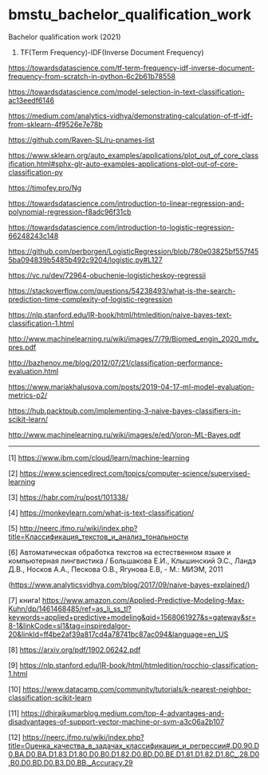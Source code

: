 # bmstu_bachelor_qualification_work
Bachelor qualification work (2021)

1) TF(Term Frequency)-IDF(Inverse Document Frequency)
  
  https://towardsdatascience.com/tf-term-frequency-idf-inverse-document-frequency-from-scratch-in-python-6c2b61b78558
  
  https://towardsdatascience.com/model-selection-in-text-classification-ac13eedf6146
  
  https://medium.com/analytics-vidhya/demonstrating-calculation-of-tf-idf-from-sklearn-4f9526e7e78b
  
  https://github.com/Raven-SL/ru-pnames-list
  
  https://www.sklearn.org/auto_examples/applications/plot_out_of_core_classification.html#sphx-glr-auto-examples-applications-plot-out-of-core-classification-py
  
  https://timofey.pro/Ng
  
  https://towardsdatascience.com/introduction-to-linear-regression-and-polynomial-regression-f8adc96f31cb
  
  https://towardsdatascience.com/introduction-to-logistic-regression-66248243c148
  
  https://github.com/perborgen/LogisticRegression/blob/780e03825bf557f455ba094839b5485b492c9204/logistic.py#L127
  
  https://vc.ru/dev/72964-obuchenie-logisticheskoy-regressii
  
  https://stackoverflow.com/questions/54238493/what-is-the-search-prediction-time-complexity-of-logistic-regression
  
  https://nlp.stanford.edu/IR-book/html/htmledition/naive-bayes-text-classification-1.html
  
  http://www.machinelearning.ru/wiki/images/7/79/Biomed_engin_2020_mdv_pres.pdf
  
  http://bazhenov.me/blog/2012/07/21/classification-performance-evaluation.html
  
  https://www.mariakhalusova.com/posts/2019-04-17-ml-model-evaluation-metrics-p2/
  
  https://hub.packtpub.com/implementing-3-naive-bayes-classifiers-in-scikit-learn/
  
  http://www.machinelearning.ru/wiki/images/e/ed/Voron-ML-Bayes.pdf


--------------------------------------------------------------------------------------------------

[1] https://www.ibm.com/cloud/learn/machine-learning

[2] https://www.sciencedirect.com/topics/computer-science/supervised-learning     

[3] https://habr.com/ru/post/101338/

[4] https://monkeylearn.com/what-is-text-classification/

[5] http://neerc.ifmo.ru/wiki/index.php?title=Классификация_текстов_и_анализ_тональности

[6] Автоматическая обработка текстов на естественном языке и компьютерная лингвистика / Большакова Е.И., Клышинский Э.С., Ландэ Д.В., Носков А.А., Пескова О.В., Ягунова Е.В, - М.: МИЭМ, 2011

(https://www.analyticsvidhya.com/blog/2017/09/naive-bayes-explained/)

[7] книга! https://www.amazon.com/Applied-Predictive-Modeling-Max-Kuhn/dp/1461468485/ref=as_li_ss_tl?keywords=applied+predictive+modeling&qid=1568061927&s=gateway&sr=8-1&linkCode=sl1&tag=inspiredalgor-20&linkId=ff4be2af39a817cd4a78741bc87ac094&language=en_US

[8] https://arxiv.org/pdf/1902.06242.pdf

[9] https://nlp.stanford.edu/IR-book/html/htmledition/rocchio-classification-1.html

[10] https://www.datacamp.com/community/tutorials/k-nearest-neighbor-classification-scikit-learn

[11] https://dhirajkumarblog.medium.com/top-4-advantages-and-disadvantages-of-support-vector-machine-or-svm-a3c06a2b107

[12] https://neerc.ifmo.ru/wiki/index.php?title=Оценка_качества_в_задачах_классификации_и_регрессии#.D0.90.D0.BA.D0.BA.D1.83.D1.80.D0.B0.D1.82.D0.BD.D0.BE.D1.81.D1.82.D1.8C_.28.D0.B0.D0.BD.D0.B3.D0.BB._Accuracy.29

